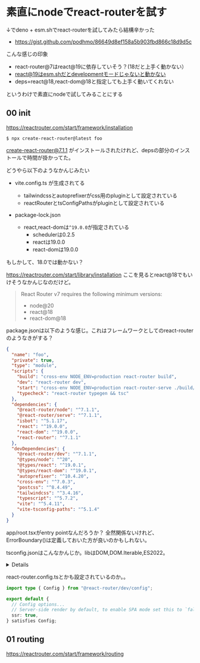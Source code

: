 # 素直にnodeでreact-routerを試す

↓でdeno + esm.shでreact-routerを試してみたら結構辛かった

- https://gist.github.com/podhmo/86649d8ef158a5b903fbd866c18d9d5c

こんな感じの印象

- react-router@7はreact@19に依存していそう？(18だと上手く動かない）
- react@19はesm.shだとdevelopmentモードじゃないと動かない
- deps=react@18,react-dom@18と指定しても上手く動いてくれない

というわけで素直にnodeで試してみることにする

## 00 init

https://reactrouter.com/start/framework/installation

```console
$ npx create-react-router@latest foo
```

create-react-router@7.1.1 がインストールされたけれど、depsの部分のインストールで時間が掛かってた。

どうやら以下のようなかんじみたい

- vite.config.ts が生成されてる
    - tailwindcssとautoprefixerがcss用のpluginとして設定されている
    - reactRouterとtsConfigPathsがpluginとして設定されている

- package-lock.json
    - react,react-domは`^19.0.0`が指定されている
        - schedulerは0.2.5
        - reactは19.0.0
        - react-domは19.0.0

もしかして、18.0では動かない？

https://reactrouter.com/start/library/installation ここを見るとreact@18でもいけそうなかんじなのだけど。



> React Router v7 requires the following minimum versions:
> 
>  -  node@20
>  -  react@18
>  -  react-dom@18



package.jsonは以下のような感じ。これはフレームワークとしてのreact-routerのようなきがする？

```json
{
  "name": "foo",
  "private": true,
  "type": "module",
  "scripts": {
    "build": "cross-env NODE_ENV=production react-router build",
    "dev": "react-router dev",
    "start": "cross-env NODE_ENV=production react-router-serve ./build/server/index.js",
    "typecheck": "react-router typegen && tsc"
  },
  "dependencies": {
    "@react-router/node": "^7.1.1",
    "@react-router/serve": "^7.1.1",
    "isbot": "^5.1.17",
    "react": "^19.0.0",
    "react-dom": "^19.0.0",
    "react-router": "^7.1.1"
  },
  "devDependencies": {
    "@react-router/dev": "^7.1.1",
    "@types/node": "^20",
    "@types/react": "^19.0.1",
    "@types/react-dom": "^19.0.1",
    "autoprefixer": "^10.4.20",
    "cross-env": "^7.0.3",
    "postcss": "^8.4.49",
    "tailwindcss": "^3.4.16",
    "typescript": "^5.7.2",
    "vite": "^5.4.11",
    "vite-tsconfig-paths": "^5.1.4"
  }
}
```

app/root.tsxがentry pointなんだろうか？
全然関係ないけれど、ErrorBoundary()は定義しておいた方が良いのかもしれない。


tsconfig.jsonはこんなかんじか。libはDOM,DOM.Iterable,ES2022。

<details>

```json
{
  "include": [
    "**/*",
    "**/.server/**/*",
    "**/.client/**/*",
    ".react-router/types/**/*"
  ],
  "compilerOptions": {
    "lib": ["DOM", "DOM.Iterable", "ES2022"],
    "types": ["node", "vite/client"],
    "target": "ES2022",
    "module": "ES2022",
    "moduleResolution": "bundler",
    "jsx": "react-jsx",
    "rootDirs": [".", "./.react-router/types"],
    "baseUrl": ".",
    "paths": {
      "~/*": ["./app/*"]
    },
    "esModuleInterop": true,
    "verbatimModuleSyntax": true,
    "noEmit": true,
    "resolveJsonModule": true,
    "skipLibCheck": true,
    "strict": true
  }
}
```

</details>

react-router.config.tsとかも設定されているのか。。

```ts
import type { Config } from "@react-router/dev/config";

export default {
  // Config options...
  // Server-side render by default, to enable SPA mode set this to `false`
  ssr: true,
} satisfies Config;
```

## 01 routing

https://reactrouter.com/start/framework/routing
